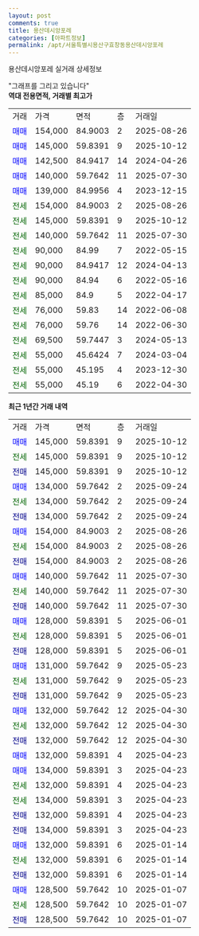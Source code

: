 ```yaml
---
layout: post
comments: true
title: 용산데시앙포레
categories: [아파트정보]
permalink: /apt/서울특별시용산구효창동용산데시앙포레
---
```


용산데시앙포레 실거래 상세정보

<script type="text/javascript">
  google.charts.load('current', {'packages':['line', 'corechart']});
  google.charts.setOnLoadCallback(drawChart);

  function drawChart() {
    var data = new google.visualization.DataTable();
    data.addColumn('date', '거래일');
    data.addColumn('number', "매매");
    data.addColumn('number', "전세");
    data.addColumn('number', "전매");

    data.addRows([[new Date(Date.parse("2025-10-12")), 145000, null, null], [new Date(Date.parse("2025-10-12")), null, 145000, null], [new Date(Date.parse("2025-10-12")), null, null, 145000], [new Date(Date.parse("2025-09-24")), 134000, null, null], [new Date(Date.parse("2025-09-24")), null, 134000, null], [new Date(Date.parse("2025-09-24")), null, null, 134000], [new Date(Date.parse("2025-08-26")), 154000, null, null], [new Date(Date.parse("2025-08-26")), null, 154000, null], [new Date(Date.parse("2025-08-26")), null, null, 154000], [new Date(Date.parse("2025-07-30")), 140000, null, null], [new Date(Date.parse("2025-07-30")), null, 140000, null], [new Date(Date.parse("2025-07-30")), null, null, 140000], [new Date(Date.parse("2025-06-01")), 128000, null, null], [new Date(Date.parse("2025-06-01")), null, 128000, null], [new Date(Date.parse("2025-06-01")), null, null, 128000], [new Date(Date.parse("2025-05-23")), 131000, null, null], [new Date(Date.parse("2025-05-23")), null, 131000, null], [new Date(Date.parse("2025-05-23")), null, null, 131000], [new Date(Date.parse("2025-04-30")), 132000, null, null], [new Date(Date.parse("2025-04-30")), null, 132000, null], [new Date(Date.parse("2025-04-30")), null, null, 132000], [new Date(Date.parse("2025-04-23")), 132000, null, null], [new Date(Date.parse("2025-04-23")), 134000, null, null], [new Date(Date.parse("2025-04-23")), null, 132000, null], [new Date(Date.parse("2025-04-23")), null, 134000, null], [new Date(Date.parse("2025-04-23")), null, null, 132000], [new Date(Date.parse("2025-04-23")), null, null, 134000], [new Date(Date.parse("2025-01-14")), 132000, null, null], [new Date(Date.parse("2025-01-14")), null, 132000, null], [new Date(Date.parse("2025-01-14")), null, null, 132000], [new Date(Date.parse("2025-01-07")), 128500, null, null], [new Date(Date.parse("2025-01-07")), null, 128500, null], [new Date(Date.parse("2025-01-07")), null, null, 128500]]);

    var options = {
      hAxis: {
        format: 'yyyy/MM/dd'
      },    
      lineWidth: 0,
      pointsVisible: true,    
      title: '최근 1년간 유형별 실거래가 분포',
      legend: { position: 'bottom' }
    };

    var formatter = new google.visualization.NumberFormat({pattern:'###,###'} );
    formatter.format(data, 1);
    formatter.format(data, 2);
    
    setTimeout(function() {
        var chart = new google.visualization.LineChart(document.getElementById('columnchart_material'));
        chart.draw(data, (options));
        document.getElementById('loading').style.display = 'none';
    }, 200);
  }
</script>


<div id="loading" style="z-index:20; display: block; margin-left: 0px">"그래프를 그리고 있습니다"</div>
<div id="columnchart_material" style="width: 95%; margin-left: 0px; display: block"></div>
<!-- contents start -->
<b>역대 전용면적, 거래별 최고가</b>
<table class="sortable">
    <tr>
      <td>거래</td>
      <td>가격</td>
      <td>면적</td>
      <td>층</td>
      <td>거래일</td>
    </tr>
        <tr>
          <td><a style="color: blue">매매</a></td>
          <td>154,000</td>
          <td>84.9003</td>
          <td>2</td>
          <td>2025-08-26</td>
        </tr>            <tr>
          <td><a style="color: blue">매매</a></td>
          <td>145,000</td>
          <td>59.8391</td>
          <td>9</td>
          <td>2025-10-12</td>
        </tr>            <tr>
          <td><a style="color: blue">매매</a></td>
          <td>142,500</td>
          <td>84.9417</td>
          <td>14</td>
          <td>2024-04-26</td>
        </tr>            <tr>
          <td><a style="color: blue">매매</a></td>
          <td>140,000</td>
          <td>59.7642</td>
          <td>11</td>
          <td>2025-07-30</td>
        </tr>            <tr>
          <td><a style="color: blue">매매</a></td>
          <td>139,000</td>
          <td>84.9956</td>
          <td>4</td>
          <td>2023-12-15</td>
        </tr>        
        <tr>
              <td><a style="color: darkgreen">전세</a></td>
              <td>154,000</td>
              <td>84.9003</td>
              <td>2</td>
              <td>2025-08-26</td>
            </tr>            <tr>
              <td><a style="color: darkgreen">전세</a></td>
              <td>145,000</td>
              <td>59.8391</td>
              <td>9</td>
              <td>2025-10-12</td>
            </tr>            <tr>
              <td><a style="color: darkgreen">전세</a></td>
              <td>140,000</td>
              <td>59.7642</td>
              <td>11</td>
              <td>2025-07-30</td>
            </tr>            <tr>
              <td><a style="color: darkgreen">전세</a></td>
              <td>90,000</td>
              <td>84.99</td>
              <td>7</td>
              <td>2022-05-15</td>
            </tr>            <tr>
              <td><a style="color: darkgreen">전세</a></td>
              <td>90,000</td>
              <td>84.9417</td>
              <td>12</td>
              <td>2024-04-13</td>
            </tr>            <tr>
              <td><a style="color: darkgreen">전세</a></td>
              <td>90,000</td>
              <td>84.94</td>
              <td>6</td>
              <td>2022-05-16</td>
            </tr>            <tr>
              <td><a style="color: darkgreen">전세</a></td>
              <td>85,000</td>
              <td>84.9</td>
              <td>5</td>
              <td>2022-04-17</td>
            </tr>            <tr>
              <td><a style="color: darkgreen">전세</a></td>
              <td>76,000</td>
              <td>59.83</td>
              <td>14</td>
              <td>2022-06-08</td>
            </tr>            <tr>
              <td><a style="color: darkgreen">전세</a></td>
              <td>76,000</td>
              <td>59.76</td>
              <td>14</td>
              <td>2022-06-30</td>
            </tr>            <tr>
              <td><a style="color: darkgreen">전세</a></td>
              <td>69,500</td>
              <td>59.7447</td>
              <td>3</td>
              <td>2024-05-13</td>
            </tr>            <tr>
              <td><a style="color: darkgreen">전세</a></td>
              <td>55,000</td>
              <td>45.6424</td>
              <td>7</td>
              <td>2024-03-04</td>
            </tr>            <tr>
              <td><a style="color: darkgreen">전세</a></td>
              <td>55,000</td>
              <td>45.195</td>
              <td>4</td>
              <td>2023-12-30</td>
            </tr>            <tr>
              <td><a style="color: darkgreen">전세</a></td>
              <td>55,000</td>
              <td>45.19</td>
              <td>6</td>
              <td>2022-04-30</td>
            </tr>        
    
</table>

<b>최근 1년간 거래 내역</b>

<table class="sortable">
    <tr>
      <td>거래</td>
      <td>가격</td>
      <td>면적</td>
      <td>층</td>
      <td>거래일</td>
    </tr>
    <tr>
      <td><a style="color: blue">매매</a></td>
      <td>145,000</td>
      <td>59.8391</td>
      <td>9</td>
      <td>2025-10-12</td>
    </tr>          <tr>
      <td><a style="color: darkgreen">전세</a></td>
      <td>145,000</td>
      <td>59.8391</td>
      <td>9</td>
      <td>2025-10-12</td>
    </tr>          <tr>
      <td><a style="color: darkblue">전매</a></td>
      <td>145,000</td>
      <td>59.8391</td>
      <td>9</td>
      <td>2025-10-12</td>
    </tr>          <tr>
      <td><a style="color: blue">매매</a></td>
      <td>134,000</td>
      <td>59.7642</td>
      <td>2</td>
      <td>2025-09-24</td>
    </tr>          <tr>
      <td><a style="color: darkgreen">전세</a></td>
      <td>134,000</td>
      <td>59.7642</td>
      <td>2</td>
      <td>2025-09-24</td>
    </tr>          <tr>
      <td><a style="color: darkblue">전매</a></td>
      <td>134,000</td>
      <td>59.7642</td>
      <td>2</td>
      <td>2025-09-24</td>
    </tr>          <tr>
      <td><a style="color: blue">매매</a></td>
      <td>154,000</td>
      <td>84.9003</td>
      <td>2</td>
      <td>2025-08-26</td>
    </tr>          <tr>
      <td><a style="color: darkgreen">전세</a></td>
      <td>154,000</td>
      <td>84.9003</td>
      <td>2</td>
      <td>2025-08-26</td>
    </tr>          <tr>
      <td><a style="color: darkblue">전매</a></td>
      <td>154,000</td>
      <td>84.9003</td>
      <td>2</td>
      <td>2025-08-26</td>
    </tr>          <tr>
      <td><a style="color: blue">매매</a></td>
      <td>140,000</td>
      <td>59.7642</td>
      <td>11</td>
      <td>2025-07-30</td>
    </tr>          <tr>
      <td><a style="color: darkgreen">전세</a></td>
      <td>140,000</td>
      <td>59.7642</td>
      <td>11</td>
      <td>2025-07-30</td>
    </tr>          <tr>
      <td><a style="color: darkblue">전매</a></td>
      <td>140,000</td>
      <td>59.7642</td>
      <td>11</td>
      <td>2025-07-30</td>
    </tr>          <tr>
      <td><a style="color: blue">매매</a></td>
      <td>128,000</td>
      <td>59.8391</td>
      <td>5</td>
      <td>2025-06-01</td>
    </tr>          <tr>
      <td><a style="color: darkgreen">전세</a></td>
      <td>128,000</td>
      <td>59.8391</td>
      <td>5</td>
      <td>2025-06-01</td>
    </tr>          <tr>
      <td><a style="color: darkblue">전매</a></td>
      <td>128,000</td>
      <td>59.8391</td>
      <td>5</td>
      <td>2025-06-01</td>
    </tr>          <tr>
      <td><a style="color: blue">매매</a></td>
      <td>131,000</td>
      <td>59.7642</td>
      <td>9</td>
      <td>2025-05-23</td>
    </tr>          <tr>
      <td><a style="color: darkgreen">전세</a></td>
      <td>131,000</td>
      <td>59.7642</td>
      <td>9</td>
      <td>2025-05-23</td>
    </tr>          <tr>
      <td><a style="color: darkblue">전매</a></td>
      <td>131,000</td>
      <td>59.7642</td>
      <td>9</td>
      <td>2025-05-23</td>
    </tr>          <tr>
      <td><a style="color: blue">매매</a></td>
      <td>132,000</td>
      <td>59.7642</td>
      <td>12</td>
      <td>2025-04-30</td>
    </tr>          <tr>
      <td><a style="color: darkgreen">전세</a></td>
      <td>132,000</td>
      <td>59.7642</td>
      <td>12</td>
      <td>2025-04-30</td>
    </tr>          <tr>
      <td><a style="color: darkblue">전매</a></td>
      <td>132,000</td>
      <td>59.7642</td>
      <td>12</td>
      <td>2025-04-30</td>
    </tr>          <tr>
      <td><a style="color: blue">매매</a></td>
      <td>132,000</td>
      <td>59.8391</td>
      <td>4</td>
      <td>2025-04-23</td>
    </tr>          <tr>
      <td><a style="color: blue">매매</a></td>
      <td>134,000</td>
      <td>59.8391</td>
      <td>3</td>
      <td>2025-04-23</td>
    </tr>          <tr>
      <td><a style="color: darkgreen">전세</a></td>
      <td>132,000</td>
      <td>59.8391</td>
      <td>4</td>
      <td>2025-04-23</td>
    </tr>          <tr>
      <td><a style="color: darkgreen">전세</a></td>
      <td>134,000</td>
      <td>59.8391</td>
      <td>3</td>
      <td>2025-04-23</td>
    </tr>          <tr>
      <td><a style="color: darkblue">전매</a></td>
      <td>132,000</td>
      <td>59.8391</td>
      <td>4</td>
      <td>2025-04-23</td>
    </tr>          <tr>
      <td><a style="color: darkblue">전매</a></td>
      <td>134,000</td>
      <td>59.8391</td>
      <td>3</td>
      <td>2025-04-23</td>
    </tr>          <tr>
      <td><a style="color: blue">매매</a></td>
      <td>132,000</td>
      <td>59.8391</td>
      <td>6</td>
      <td>2025-01-14</td>
    </tr>          <tr>
      <td><a style="color: darkgreen">전세</a></td>
      <td>132,000</td>
      <td>59.8391</td>
      <td>6</td>
      <td>2025-01-14</td>
    </tr>          <tr>
      <td><a style="color: darkblue">전매</a></td>
      <td>132,000</td>
      <td>59.8391</td>
      <td>6</td>
      <td>2025-01-14</td>
    </tr>          <tr>
      <td><a style="color: blue">매매</a></td>
      <td>128,500</td>
      <td>59.7642</td>
      <td>10</td>
      <td>2025-01-07</td>
    </tr>          <tr>
      <td><a style="color: darkgreen">전세</a></td>
      <td>128,500</td>
      <td>59.7642</td>
      <td>10</td>
      <td>2025-01-07</td>
    </tr>          <tr>
      <td><a style="color: darkblue">전매</a></td>
      <td>128,500</td>
      <td>59.7642</td>
      <td>10</td>
      <td>2025-01-07</td>
    </tr>      </table>
<!-- contents end -->    

